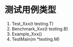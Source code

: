 # 测试用例类型
1. Test_Xxx(t testing.T)
2. Benchmark_Xxx(t testing.B)
3. Example_Xxx()
4. TestMain(m *testing.M)
